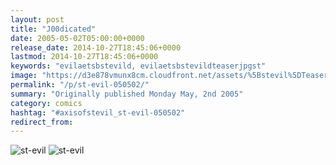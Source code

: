 ```yaml
---
layout: post
title: "J00dicated"
date: 2005-05-02T05:00:00+0000
release_date: 2014-10-27T18:45:06+0000
lastmod: 2014-10-27T18:45:06+0000
keywords: "evilaetsbstevild, evilaetsbstevildteaserjpgst"
image: "https://d3e878vmunx8cm.cloudfront.net/assets/%5Bstevil%5DTeaser050205.jpg"
permalink: "/p/st-evil-050502/"
summary: "Originally published Monday May, 2nd 2005"
category: comics
hashtag: "#axisofstevil_st-evil-050502"
redirect_from:
---
```


![st-evil](https://d3e878vmunx8cm.cloudfront.net/assets/%5Bstevil%5DTeaser050205.jpg)
![st-evil](https://d3e878vmunx8cm.cloudfront.net/assets/%5Bstevil%5D5-2-05.jpg)
